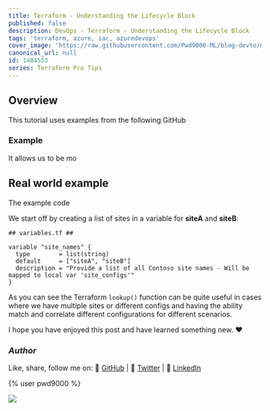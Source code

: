 ```yaml
---
title: Terraform - Understanding the Lifecycle Block
published: false
description: DevOps - Terraform - Understanding the Lifecycle Block
tags: 'terraform, azure, iac, azuredevops'
cover_image: 'https://raw.githubusercontent.com/Pwd9000-ML/blog-devto/main/posts/2023/DevOps-Terraform-Lifecycle-Block/assets/main-tf-tips.png'
canonical_url: null
id: 1484553
series: Terraform Pro Tips
---
```


## Overview

This tutorial uses examples from the following GitHub

### Example

It allows us to be mo

## Real world example

The example code

We start off by creating a list of sites in a variable for **siteA** and **siteB**:

```hcl
## variables.tf ##

variable "site_names" {
  type        = list(string)
  default     = ["siteA", "siteB"]
  description = "Provide a list of all Contoso site names - Will be mapped to local var 'site_configs'"
}
```

As you can see the Terraform `lookup()` function can be quite useful in cases where we have multiple sites or different configs and having the ability match and correlate different configurations for different scenarios.

I hope you have enjoyed this post and have learned something new. :heart:

### _Author_

Like, share, follow me on: :octopus: [GitHub](https://github.com/Pwd9000-ML) | :penguin: [Twitter](https://twitter.com/pwd9000) | :space_invader: [LinkedIn](https://www.linkedin.com/in/marcel-l-61b0a96b/)

{% user pwd9000 %}

<a href="https://www.buymeacoffee.com/pwd9000"><img src="https://img.buymeacoffee.com/button-api/?text=Buy me a coffee&emoji=&slug=pwd9000&button_colour=FFDD00&font_colour=000000&font_family=Cookie&outline_colour=000000&coffee_colour=ffffff"></a>
